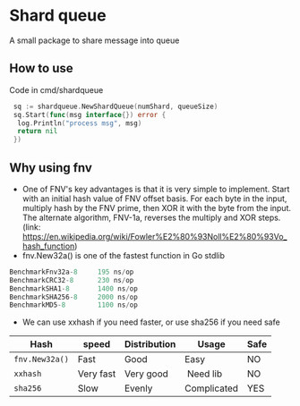 # Shard queue

A small package to share message into queue

## How to use

Code in cmd/shardqueue

```go
 sq := shardqueue.NewShardQueue(numShard, queueSize)
 sq.Start(func(msg interface{}) error {
  log.Println("process msg", msg)
  return nil
 })
```

## Why using fnv

- One of FNV's key advantages is that it is very simple to implement. Start with an initial hash value of FNV offset basis. For each byte in the input, multiply hash by the FNV prime, then XOR it with the byte from the input. The alternate algorithm, FNV-1a, reverses the multiply and XOR steps. (link: <https://en.wikipedia.org/wiki/Fowler%E2%80%93Noll%E2%80%93Vo_hash_function>)
- fnv.New32a() is one of the fastest function in Go stdlib

```go
BenchmarkFnv32a-8     195 ns/op
BenchmarkCRC32-8      230 ns/op
BenchmarkSHA1-8       1400 ns/op
BenchmarkSHA256-8     2000 ns/op
BenchmarkMD5-8        1100 ns/op
```

- We can use xxhash if you need faster, or use sha256 if you need safe

| Hash           | speed         | Distribution     | Usage        | Safe    |
| -------------- | ------------- | ---------------- | -------------| ------- |
| `fnv.New32a()` |  Fast         |  Good            |  Easy        |  NO     |
| `xxhash`       |  Very fast    |  Very good       | ️ Need lib    |  NO     |
| `sha256`       |  Slow         |  Evenly          |  Complicated |  YES    |
